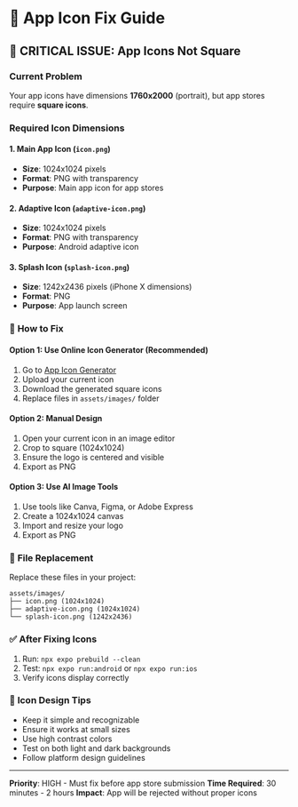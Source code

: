 # 🎨 App Icon Fix Guide

## 🚨 **CRITICAL ISSUE: App Icons Not Square**

### Current Problem
Your app icons have dimensions **1760x2000** (portrait), but app stores require **square icons**.

### Required Icon Dimensions

#### 1. Main App Icon (`icon.png`)
- **Size**: 1024x1024 pixels
- **Format**: PNG with transparency
- **Purpose**: Main app icon for app stores

#### 2. Adaptive Icon (`adaptive-icon.png`)
- **Size**: 1024x1024 pixels  
- **Format**: PNG with transparency
- **Purpose**: Android adaptive icon

#### 3. Splash Icon (`splash-icon.png`)
- **Size**: 1242x2436 pixels (iPhone X dimensions)
- **Format**: PNG
- **Purpose**: App launch screen

### 🔧 **How to Fix**

#### Option 1: Use Online Icon Generator (Recommended)
1. Go to [App Icon Generator](https://appicon.co/)
2. Upload your current icon
3. Download the generated square icons
4. Replace files in `assets/images/` folder

#### Option 2: Manual Design
1. Open your current icon in an image editor
2. Crop to square (1024x1024)
3. Ensure the logo is centered and visible
4. Export as PNG

#### Option 3: Use AI Image Tools
1. Use tools like Canva, Figma, or Adobe Express
2. Create a 1024x1024 canvas
3. Import and resize your logo
4. Export as PNG

### 📁 **File Replacement**
Replace these files in your project:
```
assets/images/
├── icon.png (1024x1024)
├── adaptive-icon.png (1024x1024)
└── splash-icon.png (1242x2436)
```

### ✅ **After Fixing Icons**
1. Run: `npx expo prebuild --clean`
2. Test: `npx expo run:android` or `npx expo run:ios`
3. Verify icons display correctly

### 🎯 **Icon Design Tips**
- Keep it simple and recognizable
- Ensure it works at small sizes
- Use high contrast colors
- Test on both light and dark backgrounds
- Follow platform design guidelines

---

**Priority**: HIGH - Must fix before app store submission
**Time Required**: 30 minutes - 2 hours
**Impact**: App will be rejected without proper icons
